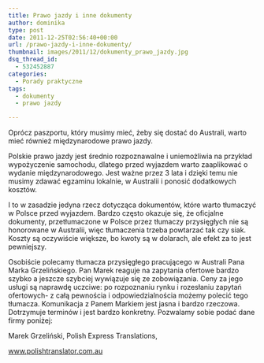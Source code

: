 ```yaml
---
title: Prawo jazdy i inne dokumenty
author: dominika
type: post
date: 2011-12-25T02:56:40+00:00
url: /prawo-jazdy-i-inne-dokumenty/
thumbnail: images/2011/12/dokumenty_prawo_jazdy.jpg
dsq_thread_id:
  - 532452887
categories:
  - Porady praktyczne
tags:
  - dokumenty
  - prawo jazdy

---
```

Oprócz paszportu, który musimy mieć, żeby się dostać do Australi, warto mieć również międzynarodowe prawo jazdy.<!--more-->

Polskie prawo jazdy jest średnio rozpoznawalne i uniemożliwia na przykład wypożyczenie samochodu, dlatego przed wyjazdem warto zaaplikować o wydanie międzynarodowego. Jest ważne przez 3 lata i dzięki temu nie musimy zdawać egzaminu lokalnie, w Australii i ponosić dodatkowych kosztów.

I to w zasadzie jedyna rzecz dotycząca dokumentów, które warto tłumaczyć w Polsce przed wyjazdem. Bardzo często okazuje się, że oficjalne dokumenty, przetłumaczone w Polsce przez tłumaczy przysięgłych nie są honorowane w Australii, więc tłumaczenia trzeba powtarzać tak czy siak. Koszty są oczywiście większe, bo kwoty są w dolarach, ale efekt za to jest pewniejszy.

<p style="text-align: left;">
  Osobiście polecamy tłumacza przysięgłego pracującego w Australi Pana Marka Grzelińskiego. Pan Marek reaguje na zapytania ofertowe bardzo szybko a jeszcze szybciej wywiązuje się ze zobowiązania. Ceny za jego usługi są naprawdę uczciwe: po rozpoznaniu rynku i rozesłaniu zapytań ofertowych- z całą pewnościa i odpowiedzialnościa możemy polecić tego tłumacza. Komunikacja z Panem Markiem jest jasna i bardzo rzeczowa. Dotrzymuje terminów i jest bardzo konkretny. Pozwalamy sobie podać dane firmy poniżej:


<p style="text-align: left;">
  Marek Grzeliński, Polish Express Translations,


<p style="text-align: left;">
  <a title="Tłumacz Przysięgły" href="http://www.polishtranslator.com.au">www.polishtranslator.com.au</a>


<p style="text-align: left;">